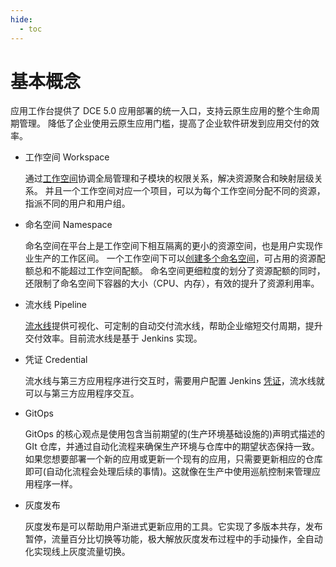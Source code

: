 ```yaml
---
hide:
  - toc
---
```


# 基本概念

应用工作台提供了 DCE 5.0 应用部署的统一入口，支持云原生应用的整个生命周期管理。
降低了企业使用云原生应用门槛，提高了企业软件研发到应用交付的效率。

- 工作空间 Workspace

    通过[工作空间](../../ghippo/04UserGuide/02Workspace/ws-folder.md)协调全局管理和子模块的权限关系，解决资源聚合和映射层级关系。
    并且一个工作空间对应一个项目，可以为每个工作空间分配不同的资源，指派不同的用户和用户组。

- 命名空间 Namespace

    命名空间在平台上是工作空间下相互隔离的更小的资源空间，也是用户实现作业生产的工作区间。
    一个工作空间下可以[创建多个命名空间](../../kpanda/07UserGuide/Namespaces/createns.md)，可占用的资源配额总和不能超过工作空间配额。
    命名空间更细粒度的划分了资源配额的同时，还限制了命名空间下容器的大小（CPU、内存），有效的提升了资源利用率。

- 流水线 Pipeline

    [流水线](../02QuickStart/deploypipline.md)提供可视化、可定制的自动交付流水线，帮助企业缩短交付周期，提升交付效率。目前流水线是基于 Jenkins 实现。

- 凭证 Credential

    流水线与第三方应用程序进行交互时，需要用户配置 Jenkins [凭证](../03UserGuide/Pipeline/Credential.md)，流水线就可以与第三方应用程序交互。

- GitOps

    GitOps 的核心观点是使用包含当前期望的(生产环境基础设施的)声明式描述的 GIt 仓库，并通过自动化流程来确保生产环境与仓库中的期望状态保持一致。
    如果您想要部署一个新的应用或更新一个现有的应用，只需要更新相应的仓库即可(自动化流程会处理后续的事情)。这就像在生产中使用巡航控制来管理应用程序一样。

- 灰度发布

    灰度发布是可以帮助用户渐进式更新应用的工具。它实现了多版本共存，发布暂停，流量百分比切换等功能，极大解放灰度发布过程中的手动操作，全自动化实现线上灰度流量切换。

